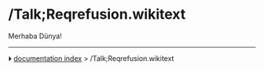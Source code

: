 # /Talk;Reqrefusion.wikitext
Merhaba Dünya!



---
⏵ [documentation index](../README.md) > /Talk;Reqrefusion.wikitext
